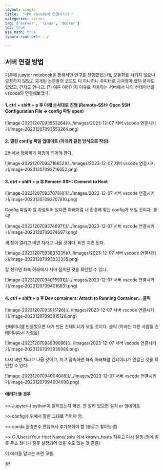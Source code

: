 ```yaml
---
layout: single
title:  "서버 vscode에 연결시키기 "
categories: server
tag: ['server', 'linux', 'docker']
toc: true
use_math: true
typora-root-url: ../ 

---
```


## 서버 연결 방법

기존에 jupyter notebook을 통해서만 연구를 진행했었는데, 모듈화를 시키지 않으니 깔끔하지 않았고 공개된 논문들의 코드도 다 하나하나 주피터로 가져와야 했던 문제도 있었고, 간지도 안나고..(?) 여튼 여러가지 이유로 사용하는 서버에서 나의 컨테이너를 vscode와 연결해보았다.



#### 1. ctrl + shift + p 후 아래 순서대로 진행 (Remote-SSH: Open SSH Configuration File -> config 파일 open)

![image-20231207093553264](/../images/2023-12-07 서버 vscode 연결시키기/image-20231207093553264.png)

#### 2. 열린 config 파일 업데이트 (아래와 같은 방식으로 작성)

2번에서 정확하게 매칭이 되어야 한다.

![image-20231207093716652](/../images/2023-12-07 서버 vscode 연결시키기/image-20231207093716652.png)

#### 3. ctrl + shift + p 후 Remote-SSH: Connect to Host

![image-20231207093707810](/../images/2023-12-07 서버 vscode 연결시키기/image-20231207093707810.png)

Config 파일이 잘 작성되어 있다면 아래처럼 내 환경에 맞는 config가 보일 것이다. 클릭!

![image-20231207093746971](/../images/2023-12-07 서버 vscode 연결시키기/image-20231207093746971.png)

새 창이 열리고 비번 치라고 나올 것이다. 비번 치면 된다.

![image-20231207093833335](/../images/2023-12-07 서버 vscode 연결시키기/image-20231207093833335.png)

잘 쳤으면 좌측 아래에서 서버 접속된 것을 확인할 수 있다.

![image-20231207094016931](/../images/2023-12-07 서버 vscode 연결시키기/image-20231207094016931.png)

#### 4. ctrl + shift + p 후 Dev containers: Attach to Running Container… 클릭

![image-20231207093915126](/../images/2023-12-07 서버 vscode 연결시키기/image-20231207093915126.png)

컨테이너를 만들었으면 내가 만든 컨테이너가 보일 것이다. 클릭 (아래는 다른 사람들 컨테이너라서 가렸음)

![image-20231207093939086](/../images/2023-12-07 서버 vscode 연결시키기/image-20231207093939086.png)

다시 비번 치라고 나올 것이고, 치고 접속하면 좌측 아래처럼 컨테이너가 연결된 것을 확인할 수 있다.

![image-20231207094004008](/../images/2023-12-07 서버 vscode 연결시키기/image-20231207094004008.png)

#### 에러가 뜰 경우

\>> Jupyter나 python이 깔려있는지 확인. 안 깔려 있으면 설치 or 업데이트

\>> config에 위에서 말한 그대로 적어야 함.

\>> conda 환경변수 편집해서 추가해줘야 함 (블로그 찾아보셈)

\>> C:/Users/Your Host Name/.ssh/ 에서 known_hosts 지우고 다시 실행 (첨에 잘못 주소 쳤다가 잘못 설정되어 있을 수도 있는 것 같음)

이 에러들 말고는 뜨면 모름.



끝!